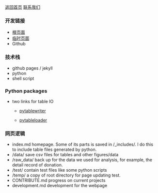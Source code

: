 [返回首页](./)
[联系我们](https://weileizeng.com/news/1992/06/29/contact/)

### 开发链接
* [根页面](./../)
* [临时页面](./temp/)
* Github

### 技术栈
* github pages / jekyll
* python
* shell script

### Python packages
* two links for table IO

  * [pytablewriter](https://pytablewriter.readthedocs.io/en/latest/index.html)

  * [pytableloader](https://pytablereader.readthedocs.io/en/latest/index.html)


### 网页逻辑
* index.md
homepage. Some of its parts is saved in /_includes/.
I do this to include table files generated by python.
* /data/ save csv files for tables and other figures/data
* /raw_data/ back up for the data we used for analysis, for example, the detail record of donation.
* /test/ contain test files like some python scripts
* /temp/ a copy of root directory for page updating test.
* CONTRIBUTE.md progress on current projects
* development.md development for the webpage